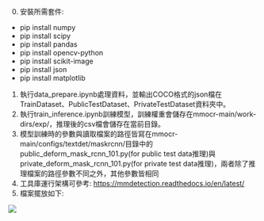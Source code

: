 0. 安裝所需套件:
* pip install numpy
* pip install scipy
* pip install pandas
* pip install opencv-python
* pip install scikit-image
* pip install json
* pip install matplotlib
1. 執行data_prepare.ipynb處理資料，並輸出COCO格式的json檔在TrainDataset、PublicTestDataset、PrivateTestDataset資料夾中。
2. 執行train_inference.ipynb訓練模型，訓練權重會儲存在mmocr-main/work-dirs/exp/，推理後的csv檔會儲存在當前目錄。
3. 模型訓練時的參數與讀取檔案的路徑皆寫在mmocr-main/configs/textdet/maskrcnn/目錄中的public_deform_mask_rcnn_101.py(for public test data推理)與private_deform_mask_rcnn_101.py(for private test data推理)，兩者除了推理檔案的路徑參數不同之外，其他參數皆相同
4. 工具庫運行架構可參考: https://mmdetection.readthedocs.io/en/latest/ 
5. 檔案擺放如下:

![](https://i.imgur.com/WWiVdge.png)

  